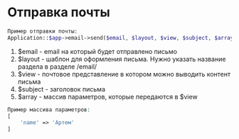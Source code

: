 # Отправка почты

```php
Пример отправки почты:
Application::$app->email->send($email, $layout, $view, $subject, $array);
```

1. $email - email на который будет отправлено письмо
2. $layout - шаблон для оформления письма. Нужно указать название раздела в разделе /email/
3. $view - почтовое представление в котором можно выводить контент письма
4. $subject - заголовок письма
5. $array - массив параметров, которые передаются в $view

```php
Пример массива параметров:
[
    'name' => 'Артем'
]
```